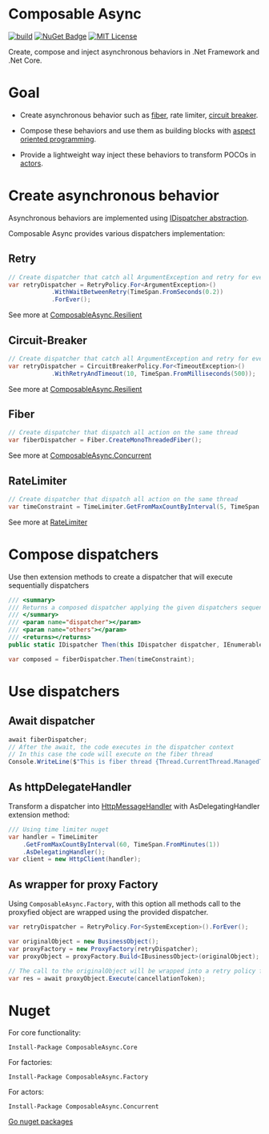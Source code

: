 Composable Async
================

[![build](https://img.shields.io/appveyor/ci/David-Desmaisons/ComposableAsync.svg)](https://ci.appveyor.com/project/David-Desmaisons/ComposableAsync)
[![NuGet Badge](https://buildstats.info/nuget/ComposableAsync.Core?includePreReleases=true)](https://www.nuget.org/packages/ComposableAsync.Core/)
[![MIT License](https://img.shields.io/github/license/David-Desmaisons/ComposableAsync.svg)](https://github.com/David-Desmaisons/ComposableAsync/blob/master/LICENSE)

Create, compose and inject asynchronous behaviors in .Net Framework and .Net Core.

# Goal

* Create asynchronous behavior such as [fiber](https://www.wikiwand.com/en/Fiber_(computer_science)), rate limiter, [circuit breaker](https://www.wikiwand.com/en/Circuit_breaker_design_pattern).

* Compose these behaviors and use them as building blocks with [aspect oriented programming](https://www.wikiwand.com/en/Aspect-oriented_programming).

* Provide a lightweight way inject these behaviors to transform POCOs in [actors](https://en.wikipedia.org/wiki/Actor_model).


# Create asynchronous behavior

Asynchronous behaviors are implemented using [IDispatcher abstraction](http://david-desmaisons.github.io/ComposableAsync/core-api/ComposableAsync.IDispatcher.html). 

Composable Async provides various dispatchers implementation:


## Retry

```C#
// Create dispatcher that catch all ArgumentException and retry for ever with a delay of 200 ms
var retryDispatcher = RetryPolicy.For<ArgumentException>()
			.WithWaitBetweenRetry(TimeSpan.FromSeconds(0.2))
			.ForEver();
```

See more at [ComposableAsync.Resilient](http://david-desmaisons.github.io/ComposableAsync/resilient-api/index.html#retrypolicy)

## Circuit-Breaker

```C#
// Create dispatcher that catch all ArgumentException and retry for ever with a delay of 200 ms
var retryDispatcher = CircuitBreakerPolicy.For<TimeoutException>()
			.WithRetryAndTimeout(10, TimeSpan.FromMilliseconds(500));
```

See more at [ComposableAsync.Resilient](http://david-desmaisons.github.io/ComposableAsync/resilient-api/index.html#circuitbreakerpolicy)

## Fiber

```C#
// Create dispatcher that dispatch all action on the same thread
var fiberDispatcher = Fiber.CreateMonoThreadedFiber();
```

See more at [ComposableAsync.Concurrent](http://david-desmaisons.github.io/ComposableAsync/concurrent-api/index.html)

##  RateLimiter

```C#
// Create dispatcher that dispatch all action on the same thread
var timeConstraint = TimeLimiter.GetFromMaxCountByInterval(5, TimeSpan.FromSeconds(1));
```

See more at [RateLimiter](https://github.com/David-Desmaisons/RateLimiter)


# Compose dispatchers

Use then extension methods to create a dispatcher that will execute sequentially dispatchers

```C#
/// <summary>
/// Returns a composed dispatcher applying the given dispatchers sequentially
/// </summary>
/// <param name="dispatcher"></param>
/// <param name="others"></param>
/// <returns></returns>
public static IDispatcher Then(this IDispatcher dispatcher, IEnumerable<IDispatcher> others)
```

```C#
var composed = fiberDispatcher.Then(timeConstraint);
```

# Use dispatchers

## Await dispatcher

```C#
await fiberDispatcher;
// After the await, the code executes in the dispatcher context
// In this case the code will execute on the fiber thread
Console.WriteLine($"This is fiber thread {Thread.CurrentThread.ManagedThreadId}");
```

## As httpDelegateHandler

Transform a dispatcher into [HttpMessageHandler](https://docs.microsoft.com/en-us/dotnet/api/system.net.http.httpmessagehandler?view=netframework-4.8) with AsDelegatingHandler extension method:
```C#
/// Using time limiter nuget
var handler = TimeLimiter
	.GetFromMaxCountByInterval(60, TimeSpan.FromMinutes(1))
	.AsDelegatingHandler();
var client = new HttpClient(handler);
```

## As wrapper for proxy Factory

Using `ComposableAsync.Factory`, with this option all methods call to the proxyfied object are wrapped using the provided dispatcher.

```C#
var retryDispatcher = RetryPolicy.For<SystemException>().ForEver();

var originalObject = new BusinessObject();
var proxyFactory = new ProxyFactory(retryDispatcher);
var proxyObject = proxyFactory.Build<IBusinessObject>(originalObject);

// The call to the originalObject will be wrapped into a retry policy for SystemException
var res = await proxyObject.Execute(cancellationToken);
```

# Nuget

For core functionality:

```
Install-Package ComposableAsync.Core
```

For factories:

```
Install-Package ComposableAsync.Factory
```

For actors:

```
Install-Package ComposableAsync.Concurrent
```

[Go nuget packages](https://www.nuget.org/packages/ComposableAsync.Core/)

